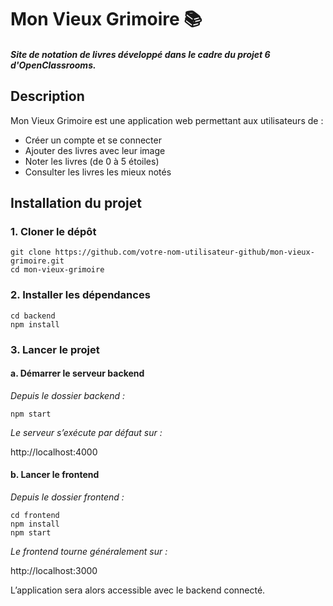# Mon Vieux Grimoire 📚
#### *Site de notation de livres développé dans le cadre du projet 6 d'OpenClassrooms.*

## Description
Mon Vieux Grimoire est une application web permettant aux utilisateurs de :

- Créer un compte et se connecter
- Ajouter des livres avec leur image
- Noter les livres (de 0 à 5 étoiles)
- Consulter les livres les mieux notés

## Installation du projet
### 1. Cloner le dépôt

`git clone https://github.com/votre-nom-utilisateur-github/mon-vieux-grimoire.git`<br>
`cd mon-vieux-grimoire`

### 2. Installer les dépendances  
`cd backend`<br>
`npm install`

### 3. Lancer le projet
#### a. Démarrer le serveur backend

*Depuis le dossier backend :*

`npm start`


*Le serveur s’exécute par défaut sur :*

http://localhost:4000

#### b. Lancer le frontend

*Depuis le dossier frontend :*

`cd frontend`<br>
`npm install`<br>
`npm start`


*Le frontend tourne généralement sur :*

http://localhost:3000


L’application sera alors accessible avec le backend connecté.
